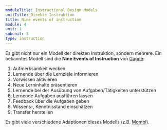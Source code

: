 ```yaml
---
moduleTitle: Instructional Design Models
unitTitle: Direkte Instruktion
title: Nine events of instruction
module: 4
unit: 1
subunit: 3
type: instruction
---
```


Es gibt nicht nur ein Modell der direkten Instruktion, sondern mehrere. Ein bekanntes Modell sind die **Nine Events of Instruction** von [Gagné](https://www.learntechlib.org/p/164211/):

1. Aufmerksamkeit wecken
2. Lernende über die Lernziele informieren
3. Vorwissen aktivieren
4. Neue Lerninhalte präsentieren
5. Lernende bei der Ausübung von Aufgaben/Tätigkeiten unterstützen
6. Lernende Aufgaben ausführen lassen
7. Feedback über die Aufgaben geben
8. Wissens-, Kenntnisstand einschätzen
9. Transfer herstellen

Es gibt viele verschiedene Adaptionen dieses Modells (z.B. [Mombi](https://www.hanke-teachertraining.de/didaktik-schatzkiste/mombi-schatzkiste/)). 
